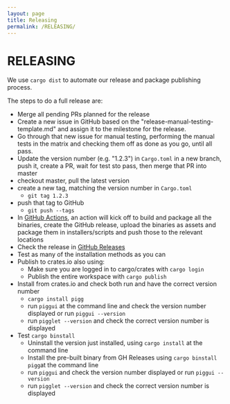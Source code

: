 ```yaml
---
layout: page
title: Releasing
permalink: /RELEASING/
---
```


# RELEASING

We use `cargo dist` to automate our release and package publishing process.

The steps to do a full release are:

- Merge all pending PRs planned for the release
- Create a new issue in GitHub based on the "release-manual-testing-template.md" and assign it to the milestone
  for the release.
- Go through that new issue for manual testing, performing the manual tests in the matrix and checking them
  off as done as you go, until all pass.
- Update the version number (e.g. "1.2.3") in `Cargo.toml` in a new branch, push it, create a PR,
  wait for test sto pass, then merge that PR into master
- checkout master, pull the latest version
- create a new tag, matching the version number in `Cargo.toml`
    - `git tag 1.2.3`
- push that tag to GitHub
    - `git push --tags`
- In [GitHub Actions](https://github.com/andrewdavidmackenzie/pigg/actions), an action will kick off to
  build and package all the binaries, create the GitHub release, upload the binaries
  as assets and package them in installers/scripts and push those to the relevant
  locations
- Check the release in [GitHub Releases](https://github.com/andrewdavidmackenzie/pigg/releases)
- Test as many of the installation methods as you can
- Publish to crates.io also using:
    - Make sure you are logged in to cargo/crates with `cargo login`
    - Publish the entire workspace with `cargo publish`
- Install from crates.io and check both run and have the correct version number
    - `cargo install pigg`
    - run `piggui` at the command line and check the version number displayed or run `piggui --version`
    - run `pigglet --version` and check the correct version number is displayed
- Test `cargo binstall`
    - Uninstall the version just installed, using `cargo install` at the command line
    - Install the pre-built binary from GH Releases using `cargo binstall pigg`at the command line
    - run `piggui` and check the version number displayed or run `piggui --version`
    - run `pigglet --version` and check the correct version number is displayed
  